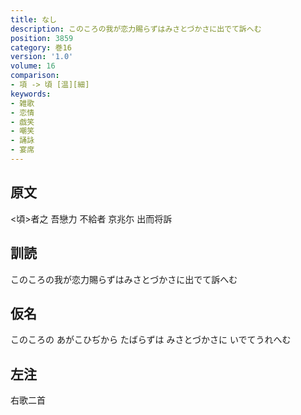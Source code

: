 ```yaml
---
title: なし
description: このころの我が恋力賜らずはみさとづかさに出でて訴へむ
position: 3859
category: 巻16
version: '1.0'
volume: 16
comparison:
- 項 -> 頃 [温][細]
keywords:
- 雑歌
- 恋情
- 戯笑
- 嘲笑
- 誦詠
- 宴席
---
```


## 原文

<頃>者之 吾戀力 不給者 京兆尓 出而将訴

## 訓読

このころの我が恋力賜らずはみさとづかさに出でて訴へむ

## 仮名

このころの あがこひぢから たばらずは みさとづかさに いでてうれへむ

## 左注

右歌二首
